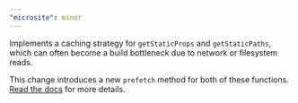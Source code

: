 ```yaml
---
"microsite": minor
---
```


Implements a caching strategy for `getStaticProps` and `getStaticPaths`, which can often become a build bottleneck due to network or filesystem reads.

This change introduces a new `prefetch` method for both of these functions. [Read the docs](/docs/data-fetching) for more details.
